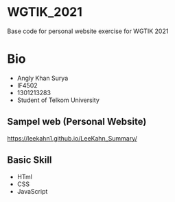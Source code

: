 # WGTIK_2021
Base code for personal website exercise for WGTIK 2021
# Bio
* Angly Khan Surya
* IF4502
* 1301213283
* Student of Telkom University

## Sampel web (Personal Website)
https://leekahn1.github.io/LeeKahn_Summary/

## Basic Skill
* HTml
* CSS
* JavaScript
